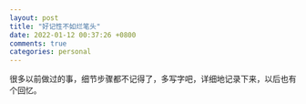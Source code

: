 ```yaml
---
layout: post
title: "好记性不如烂笔头"
date: 2022-01-12 00:37:26 +0800
comments: true
categories: personal
---
```

很多以前做过的事，细节步骤都不记得了，多写字吧，详细地记录下来，以后也有个回忆。

